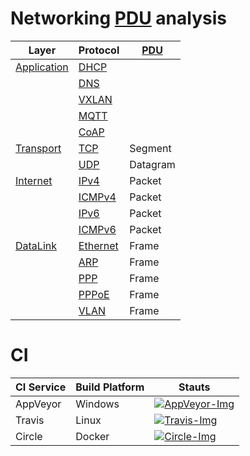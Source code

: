 # Networking [PDU] analysis 

| Layer         | Protocol   | [PDU]    |
| ------------- | ---------- | -------- |
| [Application] | [DHCP]     |          |
|               | [DNS]      |          |
|               | [VXLAN]    |          |
|               | [MQTT]     |          |
|               | [CoAP]     |          |
| [Transport]   | [TCP]      | Segment  |
|               | [UDP]      | Datagram |
| [Internet]    | [IPv4]     | Packet   |
|               | [ICMPv4]   | Packet   |
|               | [IPv6]     | Packet   |
|               | [ICMPv6]   | Packet   |
| [DataLink]    | [Ethernet] | Frame    |
|               | [ARP]      | Frame    |
|               | [PPP]      | Frame    |
|               | [PPPoE]    | Frame    |
|               | [VLAN]     | Frame    |

# CI

| CI Service | Build Platform | Stauts                          |
| ---------- | -------------- | ------------------------------- |
| AppVeyor   | Windows        | [![AppVeyor-Img]][AppVeyor-Url] |
| Travis     | Linux          | [![Travis-Img]][Travis-Url]     |
| Circle     | Docker         | [![Circle-Img]][Circle-Url]     |




[PDU]:https://en.wikipedia.org/wiki/protocol_data_unit

[AppVeyor-Img]:https://ci.appveyor.com/api/projects/status/1yvioftypfn3vi48?svg=true
[AppVeyor-Url]:https://ci.appveyor.com/project/linianhui/networking

[Travis-Img]:https://travis-ci.org/linianhui/networking.svg?branch=master
[Travis-Url]:https://travis-ci.org/linianhui/networking

[Circle-Img]:https://circleci.com/gh/linianhui/networking.svg?style=svg
[Circle-Url]:https://circleci.com/gh/linianhui/networking




[Application]:/1-src/networking.model/Application/
[DHCP]:/1-src/networking.model/Application/DHCP.cs
[DNS]:/1-src/networking.model/Application/DNS.cs
[VXLAN]:/1-src/networking.model/Application/VXLAN.cs
[MQTT]:/1-src/networking.model/Application/MQTT.cs
[CoAP]:/1-src/networking.model/Application/CoAP.cs

[Transport]:/1-src/networking.model/Transport/
[TCP]:/1-src/networking.model/Transport/TCPSegment.cs
[UDP]:/1-src/networking.model/Transport/UDPDatagram.cs

[Internet]:/1-src/networking.model/Internet/
[IPv4]:/1-src/networking.model/Internet/IPv4Packet.cs
[ICMPv4]:/1-src/networking.model/Internet/ICMPv4Packet.cs
[IPv6]:/1-src/networking.model/Internet/IPv6Packet.cs
[ICMPv6]:/1-src/networking.model/Internet/ICMPv6Packet.cs

[DataLink]:/1-src/networking.model/DataLink/
[ARP]:/1-src/networking.model/DataLink/ARPFrame.cs
[Ethernet]:/1-src/networking.model/DataLink/EthernetFrame.cs
[PPP]:/1-src/networking.model/DataLink/PPPFrame.cs
[PPPoE]:/1-src/networking.model/DataLink/PPPoEFrame.cs
[VLAN]:/1-src/networking.model/DataLink/VLANFrame.cs